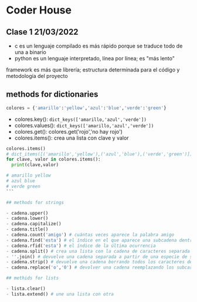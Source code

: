# Coder House

## Clase 1 21/03/2022

- c es un lenguaje compilado es más rápido porque se traduce todo de una a binario
- python es un lenguaje interpretado, línea por línea; es "más lento"

framework es más que librería; estructura determinada para el código y metodología del proyecto

## methods for dictionaries

```py
colores = {'amarillo':'yellow','azul':'blue','verde':'green'}
```

- colores.key(): `dict_keys(['amarillo,'azul','verde'])`
- colores.values(): `dict_keys(['amarillo,'azul','verde'])`
- colores.get(): colores.get('rojo','no hay rojo')
- colores.items(): crea una lista con clave y valor

````py
colores.items()
# dict_items([('amarillo','yellow'),('azul','blue'),('verde','green')])
for clave, valor in colores.items():
  print(clave,valor)

# amarillo yellow
# azul blue
# verde green
```

## methods for strings

- cadena.upper()
- cadena.lower()
- cadena.capitalize()
- cadena.title()
- cadena.count('amigo') # cuántas veces aparece la palabra amigo
- cadena.find('esta') # el índice en el que aparece una subcadena dentro de la misma cadena (si no encuentra, devuelve -1)
- cadena.rfid('esta') # el índice de la última ocurrencia
- cadena.split() # crea una lista con la cadena de caracteres separada por el separador indicado entre parentesis (defecto, espacios)
- ''.join() # devuelve una cadena separada a partir de una especie de separador
- cadena.strip() # devuelve una cadena borrando todos los caracteres delante y detrás de la cadena
- cadena.replace('o','0') # devolver una cadena reemplazando los subcaracteres indicados

## methids for lists

- lista.clear()
- lista.extend() # une una lista con otra






